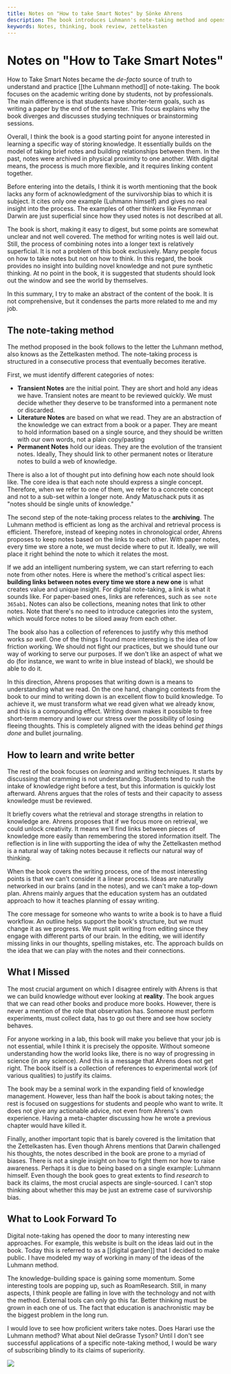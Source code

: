 ```yaml
---
title: Notes on "How to take Smart Notes" by Sönke Ahrens
description: The book introduces Luhmann's note-taking method and opens many fronts for discussion. 
keywords: Notes, thinking, book review, zettelkasten
---
```


# Notes on "How to Take Smart Notes"

How to Take Smart Notes became the *de-facto* source of truth to understand and practice [[the Luhmann method]] of note-taking. The book focuses on the academic writing done by students, not by professionals. The main difference is that students have shorter-term goals, such as writing a paper by the end of the semester. This focus explains why the book diverges and discusses studying techniques or brainstorming sessions. 

Overall, I think the book is a good starting point for anyone interested in learning a specific way of storing knowledge. It essentially builds on the model of taking brief notes and building relationships between them. In the past, notes were archived in physical proximity to one another. With digital means, the process is much more flexible, and it requires linking content together. 

Before entering into the details, I think it is worth mentioning that the book lacks any form of acknowledgment of the survivorship bias to which it is subject. It cites only one example (Luhmann himself) and gives no real insight into the process. The examples of other thinkers like Feynman or Darwin are just superficial since how they used notes is not described at all. 

The book is short, making it easy to digest, but some points are somewhat unclear and not well covered. The method for writing notes is well laid out. Still, the process of combining notes into a longer text is relatively superficial. It is not a problem of this book exclusively. Many people focus on how to take notes but not on how to think. In this regard, the book provides no insight into building novel knowledge and not pure synthetic thinking. At no point in the book, it is suggested that students should look out the window and see the world by themselves. 

In this summary, I try to make an abstract of the content of the book. It is not comprehensive, but it condenses the parts more related to me and my job. 

## The note-taking method
The method proposed in the book follows to the letter the Luhmann method, also knows as the Zettelkasten method. The note-taking process is structured in a consecutive process that eventually becomes iterative. 

First, we must identify different categories of notes:

- **Transient Notes** are the initial point. They are short and hold any ideas we have. Transient notes are meant to be reviewed quickly. We must decide whether they deserve to be transformed into a permanent note or discarded. 
- **Literature Notes** are based on what we read. They are an abstraction of the knowledge we can extract from a book or a paper. They are meant to hold information based on a single source, and they should be written with our own words, not a plain copy/pasting
- **Permanent Notes** hold our ideas. They are the evolution of the transient notes. Ideally, They should link to other permanent notes or literature notes to build a web of knowledge. 

There is also a lot of thought put into defining how each note should look like. The core idea is that each note should express a single concept. Therefore, when we refer to one of them, we refer to a concrete concept and not to a sub-set within a longer note. Andy Matuschack puts it as "notes should be single units of knowledge." 

The second step of the note-taking process relates to the **archiving**. The Luhmann method is efficient as long as the archival and retrieval process is efficient. Therefore, instead of keeping notes in chronological order, Ahrens proposes to keep notes based on the links to each other. With paper notes, every time we store a note, we must decide where to put it. Ideally, we will place it right behind the note to which it relates the most. 

If we add an intelligent numbering system, we can start referring to each note from other notes. Here is where the method's critical aspect lies: **building links between notes every time we store a new one** is what creates value and unique insight. For digital note-taking, a link is what it sounds like. For paper-based ones, links are references, such as ``see note 365ab1``. Notes can also be collections, meaning notes that link to other notes. Note that there's no need to introduce categories into the system, which would force notes to be siloed away from each other. 

The book also has a collection of references to justify why this method works *so well*. One of the things I found more interesting is the idea of low friction working. We should not fight our practices, but we should tune our way of working to serve our purposes. If we don't like an aspect of what we do (for instance, we want to write in blue instead of black), we should be able to do it. 

In this direction, Ahrens proposes that writing down is a means to understanding what we read. On the one hand, changing contexts from the book to our mind to writing down is an excellent flow to build knowledge. To achieve it, we must transform what we read given what we already know, and this is a compounding effect. Writing down makes it possible to free short-term memory and lower our stress over the possibility of losing fleeing thoughts. This is completely aligned with the ideas behind *get things done* and bullet journaling.  

## How to learn and write better
The rest of the book focuses on *learning* and *writing* techniques. It starts by discussing that cramming is not understanding. Students tend to rush the intake of knowledge right before a test, but this information is quickly lost afterward. Ahrens argues that the roles of tests and their capacity to assess knowledge must be reviewed. 

It briefly covers what the retrieval and storage strengths in relation to knowledge are. Ahrens proposes that if we focus more on retrieval, we could unlock creativity. It means we'll find links between pieces of knowledge more easily than remembering the stored information itself. The reflection is in line with supporting the idea of why the Zettelkasten method is a natural way of taking notes because it reflects our natural way of thinking. 

When the book covers the writing process, one of the most interesting points is that we can't consider it a linear process. Ideas are naturally networked in our brains (and in the notes), and we can't make a top-down plan. Ahrens mainly argues that the education system has an outdated approach to how it teaches planning of essay writing. 

The core message for someone who wants to write a book is to have a fluid workflow. An outline helps support the book's structure, but we must change it as we progress. We must split writing from editing since they engage with different parts of our brain. In the editing, we will identify missing links in our thoughts, spelling mistakes, etc. The approach builds on the idea that we can play with the notes and their connections. 

## What I Missed
The most crucial argument on which I disagree entirely with Ahrens is that we can build knowledge without ever looking at **reality**. The book argues that we can read other books and produce more books. However, there is never a mention of the role that observation has. Someone must perform experiments, must collect data, has to go out there and see how society behaves. 

For anyone working in a lab, this book will make you believe that your job is not essential, while I think it is precisely the opposite. Without someone understanding how the world looks like, there is no way of progressing in science (in any science). And this is a message that Ahrens does not get right. The book itself is a collection of references to experimental work (of various qualities) to justify its claims. 

The book may be a seminal work in the expanding field of knowledge management. However, less than half the book is about taking notes; the rest is focused on suggestions for students and people who want to write. It does not give any actionable advice, not even from Ahrens's own experience. Having a meta-chapter discussing how he wrote a previous chapter would have killed it. 

Finally, another important topic that is barely covered is the limitation that the Zettelkasten has. Even though Ahrens mentions that Darwin challenged his thoughts, the notes described in the book are prone to a myriad of biases. There is not a single insight on how to fight them nor how to raise awareness. Perhaps it is due to being based on a single example: Luhmann himself. Even though the book goes to great extents to find *research* to back its claims, the most crucial aspects are single-sourced. I can't stop thinking about whether this may be just an extreme case of survivorship bias. 

## What to Look Forward To
Digital note-taking has opened the door to many interesting new approaches.  For example, this website is built on the ideas laid out in the book. Today this is referred to as a [[digital garden]] that I decided to make public. I have modeled my way of working in many of the ideas of the Luhmann method. 

The knowledge-building space is gaining some momentum.  Some interesting tools are popping up, such as RoamResearch. Still, in many aspects, I think people are falling in love with the technology and not with the method. External tools can only go this far. Better thinking must be grown in each one of us. The fact that education is anachronistic may be the biggest problem in the long run. 

I would love to see how proficient writers take notes. Does Harari use the Luhmann method? What about Niel deGrasse Tyson? Until I don't see successful applications of a specific note-taking method, I would be wary of subscribing blindly to its claims of superiority. 

![](/images/how_to_take_smart_notes.png)